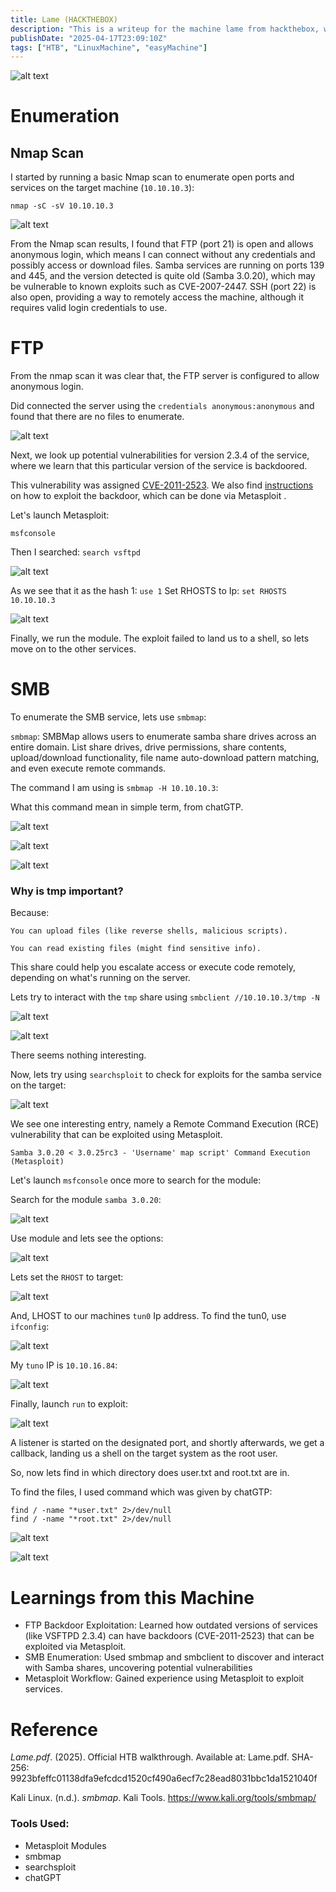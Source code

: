 ```yaml
---
title: Lame (HACKTHEBOX)
description: "This is a writeup for the machine lame from hackthebox, which is a linux machine with difficulty easy." 
publishDate: "2025-04-17T23:09:10Z"
tags: ["HTB", "LinuxMachine", "easyMachine"]
---
```


![alt text](HTBImage/lame/logo.png)

# Enumeration
## Nmap Scan

I started by running a basic Nmap scan to enumerate open ports and services on the target machine (`10.10.10.3`):

``nmap -sC -sV 10.10.10.3``

![alt text](HTBImage/lame/nmaplame.png)

From the Nmap scan results, I found that FTP (port 21) is open and allows anonymous login, which means I can connect without any credentials and possibly access or download files. Samba services are running on ports 139 and 445, and the version detected is quite old (Samba 3.0.20), which may be vulnerable to known exploits such as CVE-2007-2447. SSH (port 22) is also open, providing a way to remotely access the machine, although it requires valid login credentials to use.

# FTP
From the nmap scan it was clear that, the FTP server is configured to allow anonymous login.

Did connected the server using the ``credentials anonymous:anonymous`` and found that there are no files to enumerate.

![alt text](HTBImage/lame/ftplame.png)

Next, we look up potential vulnerabilities for version 2.3.4 of the service, where we learn that this particular version of the service is backdoored.

This vulnerability was assigned [CVE-2011-2523](https://nvd.nist.gov/vuln/detail/CVE-2011-2523). We also find [instructions](https://www.rapid7.com/db/modules/exploit/unix/ftp/vsftpd_234_backdoor/) on how to exploit the backdoor, which can be done via Metasploit .

Let's launch Metasploit: 

`msfconsole`

Then I searched: ``search vsftpd``

![alt text](HTBImage/lame/lameMSF.png)

As we see that it as the hash 1: ``use 1``
Set RHOSTS to Ip: ``set RHOSTS 10.10.10.3``

![alt text](HTBImage/lame/lameMSF1.png)

Finally, we run the module.
The exploit failed to land us to a shell, so lets move on to the other services.

# SMB

To enumerate the SMB service, lets use ``smbmap``:

``smbmap``: SMBMap allows users to enumerate samba share drives across an entire domain. List share drives, drive permissions, share contents, upload/download functionality, file name auto-download pattern matching, and even execute remote commands. 

The command I am using is ``smbmap -H 10.10.10.3``:

What this command mean in simple term, from chatGTP.

![alt text](HTBImage/lame/smbchatgpt.png)

![alt text](HTBImage/lame/smbmap.png)

![alt text](HTBImage/lame/smbresult.png)

### Why is tmp important?

Because:

    You can upload files (like reverse shells, malicious scripts).

    You can read existing files (might find sensitive info).

This share could help you escalate access or execute code remotely, depending on what's running on the server.

Lets try to interact with the `tmp` share using ``smbclient //10.10.10.3/tmp -N``

![alt text](HTBImage/lame/smbclientLogin.png)

![alt text](HTBImage/lame/tmpSharedd.png)

There seems nothing interesting.


Now, lets try using ``searchsploit`` to check for exploits for the samba service on the target:

![alt text](HTBImage/lame/searchsploit.png)

We see one interesting entry, namely a Remote Command Execution (RCE) vulnerability that can
be exploited using Metasploit.

```
Samba 3.0.20 < 3.0.25rc3 - 'Username' map script' Command Execution (Metasploit)
```

Let's launch `msfconsole` once more to search for the module:

Search for the module `samba 3.0.20`:

![alt text](HTBImage/lame/msfSAMBA.png)

Use module and lets see the options:

![alt text](HTBImage/lame/msfsambauseoption.png)

Lets set the `RHOST` to target:

![alt text](HTBImage/lame/rhost.png)

And, LHOST to our machines `tun0` Ip address. To find the tun0, use `ifconfig`:

![alt text](HTBImage/lame/tun0IPaddress.png)

My `tuno` IP is `10.10.16.84`:

![alt text](HTBImage/lame/LHOST.png)

Finally, launch `run` to exploit:

![alt text](HTBImage/lame/gotrootaccesstosamba.png)

A listener is started on the designated port, and shortly afterwards, we get a callback, landing us a shell on the target system as the root user.

So, now lets find in which directory does user.txt and root.txt are in. 

To find the files, I used command which was given by chatGTP:

```
find / -name "*user.txt" 2>/dev/null
find / -name "*root.txt" 2>/dev/null
```

![alt text](HTBImage/lame/userandrootflag.png)

![alt text](HTBImage/lame/lamecirtificate.png)

# Learnings from this Machine

- FTP Backdoor Exploitation: Learned how outdated versions of services (like VSFTPD 2.3.4) can have backdoors (CVE-2011-2523) that can be exploited via Metasploit.
- SMB Enumeration: Used smbmap and smbclient to discover and interact with Samba shares, uncovering potential vulnerabilities
- Metasploit Workflow: Gained experience using Metasploit to exploit services.

# Reference 

*Lame.pdf*. (2025). Official HTB walkthrough. Available at: Lame.pdf. SHA-256: 9923bfeffc01138dfa9efcdcd1520cf490a6ecf7c28ead8031bbc1da1521040f

Kali Linux. (n.d.). *smbmap*. Kali Tools. https://www.kali.org/tools/smbmap/

### Tools Used:

- Metasploit Modules
- smbmap
- searchsploit
- chatGPT